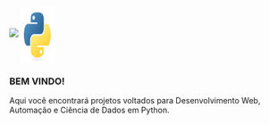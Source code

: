 <div style="display: inline_block"><br>
  <a href="https://github.com/GuiFernandess7" target="_blank"><img src="https://img.shields.io/badge/Python-14354C?style=for-the-badge&logo=python&logoColor=white"/></a>
  <img align="center" alt="Rafa-Python" height="100" width="60" src="https://raw.githubusercontent.com/devicons/devicon/master/icons/python/python-original.svg"/>
</div>

<h3>BEM VINDO!</h3> 
Aqui você encontrará projetos voltados para Desenvolvimento Web, Automação e Ciência de Dados em Python.
